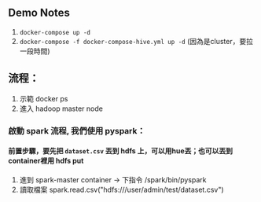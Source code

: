 ## Demo Notes
1. `docker-compose up -d`
2. `docker-compose -f docker-compose-hive.yml up -d`
(因為是cluster，要拉一段時間)

## 流程：
1. 示範 docker ps
2. 進入 hadoop master node



### 啟動 spark 流程, 我們使用 pyspark：
#### 前置步驟，要先把 `dataset.csv` 丟到 hdfs 上，可以用hue丟；也可以丟到container裡用 hdfs put
1. 進到 spark-master container -> 下指令 /spark/bin/pyspark
2. 讀取檔案 spark.read.csv("hdfs:///user/admin/test/dataset.csv")